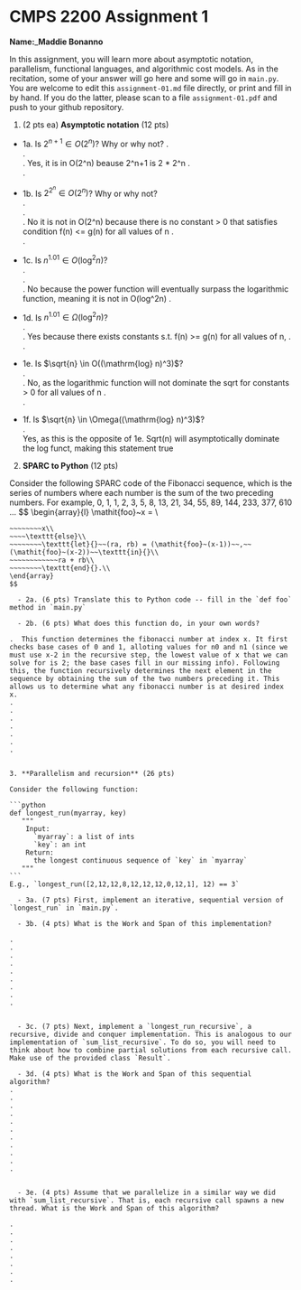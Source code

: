 

# CMPS 2200 Assignment 1

**Name:**_____________Maddie Bonanno____________


In this assignment, you will learn more about asymptotic notation, parallelism, functional languages, and algorithmic cost models. As in the recitation, some of your answer will go here and some will go in `main.py`. You are welcome to edit this `assignment-01.md` file directly, or print and fill in by hand. If you do the latter, please scan to a file `assignment-01.pdf` and push to your github repository. 
  
  

1. (2 pts ea) **Asymptotic notation** (12 pts)

  - 1a. Is $2^{n+1} \in O(2^n)$? Why or why not? 
.  
.  
.  Yes, it is in O(2^n) beause 2^n+1 is 2 * 2^n
.  
. 
  - 1b. Is $2^{2^n} \in O(2^n)$? Why or why not?     
.  
.  
.  No it is not in O(2^n) because there is no constant > 0 that satisfies condition f(n) <= g(n) for all values of n
.  
.  
  - 1c. Is $n^{1.01} \in O(\mathrm{log}^2 n)$?    
.  
.  
.  No because the power function will eventually surpass the logarithmic function, meaning it is not in O(log^2n)
.  

  - 1d. Is $n^{1.01} \in \Omega(\mathrm{log}^2 n)$?  
.  
.  Yes because there exists constants s.t. f(n) >= g(n) for all values of n,
.  
.  
  - 1e. Is $\sqrt{n} \in O((\mathrm{log} n)^3)$?  
.  
.  No, as the logarithmic function will not dominate the sqrt for constants > 0 for all values of n
.  
.  
  - 1f. Is $\sqrt{n} \in \Omega((\mathrm{log} n)^3)$?  
.  
  Yes, as this is the opposite of 1e. Sqrt(n) will asymptotically dominate the log funct, making this statement true

2. **SPARC to Python** (12 pts)

Consider the following SPARC code of the Fibonacci sequence, which is the series of numbers where each number is the sum of the two preceding numbers. For example, 0, 1, 1, 2, 3, 5, 8, 13, 21, 34, 55, 89, 144, 233, 377, 610 ... 
$$
\begin{array}{l}
\mathit{foo}~x =   \\
~~~~\texttt{if}{}~~x \le 1~~\texttt{then}{}\\
~~~~~~~~x\\   
~~~~\texttt{else}\\
~~~~~~~~\texttt{let}{}~~(ra, rb) = (\mathit{foo}~(x-1))~~,~~(\mathit{foo}~(x-2))~~\texttt{in}{}\\  
~~~~~~~~~~~~ra + rb\\  
~~~~~~~~\texttt{end}{}.\\
\end{array}
$$ 

  - 2a. (6 pts) Translate this to Python code -- fill in the `def foo` method in `main.py`  

  - 2b. (6 pts) What does this function do, in your own words?  

.  This function determines the fibonacci number at index x. It first checks base cases of 0 and 1, alloting values for n0 and n1 (since we must use x-2 in the recursive step, the lowest value of x that we can solve for is 2; the base cases fill in our missing info). Following this, the function recursively determines the next element in the sequence by obtaining the sum of the two numbers preceding it. This allows us to determine what any fibonacci number is at desired index x. 
.  
.  
.  
.  
.  
.  
.  
  

3. **Parallelism and recursion** (26 pts)

Consider the following function:  

```python
def longest_run(myarray, key)
   """
    Input:
      `myarray`: a list of ints
      `key`: an int
    Return:
      the longest continuous sequence of `key` in `myarray`
   """
```
E.g., `longest_run([2,12,12,8,12,12,12,0,12,1], 12) == 3`  
 
  - 3a. (7 pts) First, implement an iterative, sequential version of `longest_run` in `main.py`.  

  - 3b. (4 pts) What is the Work and Span of this implementation?  

.  
.  
.  
.  
.  
.  
.  
.  
.  


  - 3c. (7 pts) Next, implement a `longest_run_recursive`, a recursive, divide and conquer implementation. This is analogous to our implementation of `sum_list_recursive`. To do so, you will need to think about how to combine partial solutions from each recursive call. Make use of the provided class `Result`.   

  - 3d. (4 pts) What is the Work and Span of this sequential algorithm?  
.  
.  
.  
.  
.  
.  
.  
.  
.  
.  
.  


  - 3e. (4 pts) Assume that we parallelize in a similar way we did with `sum_list_recursive`. That is, each recursive call spawns a new thread. What is the Work and Span of this algorithm?  

.  
.  
.  
.  
.  
.  
.  
.  

